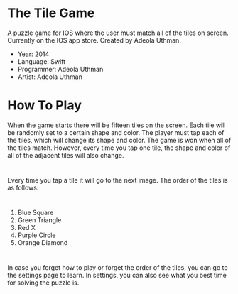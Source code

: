 # The Tile Game
A puzzle game for IOS where the user must match all of the tiles on screen. Currently on the IOS app store. Created by Adeola Uthman.

- Year: 2014
- Language: Swift
- Programmer: Adeola Uthman
- Artist: Adeola Uthman

# How To Play
When the game starts there will be fifteen tiles on the screen. Each tile will be randomly set to a certain shape and color. The player must tap each of the tiles, which will change its shape and color. The game is won when all of the tiles match. However, every time you tap one tile, the shape and color of all of the adjacent tiles will also change.

#
Every time you tap a tile it will go to the next image. The order of the tiles is as follows:
#
1. Blue Square
2. Green Triangle
3. Red X
4. Purple Circle
5. Orange Diamond

#
In case you forget how to play or forget the order of the tiles, you can go to the settings page to learn. In settings, you can also see what you best time for solving the puzzle is.

